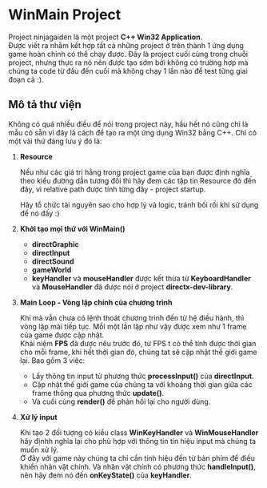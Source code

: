 # WinMain Project

Project ninjagaiden là một project __C++ Win32 Application__.  
Được viết ra nhằm kết hợp tất cả những project ở trên thành 1 ứng dụng game hoàn chỉnh có thể chạy được. Đây là project cuối cùng trong chuỗi project, nhưng thực ra nó nên được tạo sớm bởi không có trường hợp mà chúng ta code từ đầu đến cuối mà không chạy 1 lần nào để test từng giai đoạn cả :).


## Mô tả thư viện

Không có quá nhiều điều để nói trong project này, hầu hết nó cũng chỉ là mẫu có sẵn vì đây là cách để tạo ra một ứng dụng Win32 bằng C++. Chỉ có một vài thứ đáng lưu ý đó là:

1. __Resource__

   Nếu như các giá trị hằng trong project game của bạn được định nghĩa theo kiểu đường dẫn tương đối thì hãy đem các tập tin Resource đó đến đây, vì relative path được tính từng đây - project startup.
   
   Hãy tổ chức tài nguyên sao cho hợp lý và logic, tránh bối rối khi sử dụng để nó đấy :)
   
2. __Khởi tạo mọi thứ với WinMain()__
   
   * __directGraphic__ 
   * __directInput__
   * __directSound__
   * __gameWorld__
   * __keyHandler__ và __mouseHandler__ được kết thừa từ __KeyboardHandler__ và __MouseHandler__ đã được nói ở project __directx-dev-library__.

3. __Main Loop - Vòng lặp chính của chương trình__

   Khi mà vẫn chưa có lệnh thoát chương trình đến từ hệ điều hành, thì vòng lặp mãi tiếp tục. Mỗi một lần lặp như vậy được xem như 1 frame của game được cập nhật.  
   Khái niệm __FPS__ đã được nêu trước đó, từ FPS t có thể tính được thời gian cho mỗi frame, khi hết thời gian đó, chúng tat sẽ cập nhật thế giới game lại. Bao gồm 3 việc: 
   
    * Lấy thông tin input từ phương thức __processInput()__ của __directInput__.
    * Cập nhật thế giới game của chúng ta với khoảng thời gian giữa các frame thông qua phương thức __update()__.
    * Và cuối cùng __render()__ để phản hồi lại cho người dùng. 
   
4. __Xử lý input__

	Khi tạo 2 đối tượng có kiểu class __WinKeyHandler__ và __WinMouseHandler__ hãy địnhh nghĩa lại cho phù hợp với thông tin tín hiệu input mà chúng ta muốn xử lý.  
    Ở đây với game này chúng ta chỉ cần tính hiệu đến từ bàn phím để điều khiển nhân vật chính. Và nhân vật chính có phương thức __handleInput()__, nên hãy đem nó đến __onKeyState()__ của __keyHandler__.
 